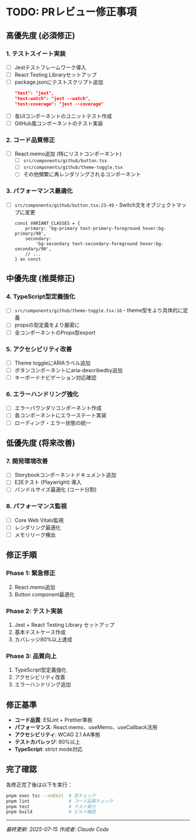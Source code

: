 # TODO: PRレビュー修正事項

## 高優先度 (必須修正)

### 1. テストスイート実装

- [ ] Jestテストフレームワーク導入
- [ ] React Testing Libraryセットアップ
- [ ] package.jsonにテストスクリプト追加
    ```json
    "test": "jest",
    "test:watch": "jest --watch",
    "test:coverage": "jest --coverage"
    ```
- [ ] 各UIコンポーネントのユニットテスト作成
- [ ] GitHub風コンポーネントのテスト実装

### 2. コード品質修正

- [ ] React.memo追加 (特にリストコンポーネント)
    - [ ] `src/components/github/button.tsx`
    - [ ] `src/components/github/theme-toggle.tsx`
    - [ ] その他頻繁に再レンダリングされるコンポーネント

### 3. パフォーマンス最適化

- [ ] `src/components/github/button.tsx:23-49` - Switch文をオブジェクトマップに変更
    ```tsx
    const VARIANT_CLASSES = {
        primary: 'bg-primary text-primary-foreground hover:bg-primary/90',
        secondary:
            'bg-secondary text-secondary-foreground hover:bg-secondary/90',
        // ...
    } as const
    ```

## 中優先度 (推奨修正)

### 4. TypeScript型定義強化

- [ ] `src/components/github/theme-toggle.tsx:16` - theme型をより具体的に定義
- [ ] propsの型定義をより厳密に
- [ ] 全コンポーネントのProps型export

### 5. アクセシビリティ改善

- [ ] Theme toggleにARIAラベル追加
- [ ] ボタンコンポーネントにaria-describedby追加
- [ ] キーボードナビゲーション対応確認

### 6. エラーハンドリング強化

- [ ] エラーバウンダリコンポーネント作成
- [ ] 各コンポーネントにエラーステート実装
- [ ] ローディング・エラー状態の統一

## 低優先度 (将来改善)

### 7. 開発環境改善

- [ ] Storybookコンポーネントドキュメント追加
- [ ] E2Eテスト (Playwright) 導入
- [ ] バンドルサイズ最適化 (コード分割)

### 8. パフォーマンス監視

- [ ] Core Web Vitals監視
- [ ] レンダリング最適化
- [ ] メモリリーク検出

## 修正手順

### Phase 1: 緊急修正

2. React.memo追加
3. Button component最適化

### Phase 2: テスト実装

1. Jest + React Testing Library セットアップ
2. 基本テストケース作成
3. カバレッジ80%以上達成

### Phase 3: 品質向上

1. TypeScript型定義強化
2. アクセシビリティ改善
3. エラーハンドリング追加

## 修正基準

- **コード品質**: ESLint + Prettier準拠
- **パフォーマンス**: React.memo、useMemo、useCallback活用
- **アクセシビリティ**: WCAG 2.1 AA準拠
- **テストカバレッジ**: 80%以上
- **TypeScript**: strict mode対応

## 完了確認

各修正完了後は以下を実行：

```bash
pnpm exec tsc --noEmit  # 型チェック
pnpm lint               # コード品質チェック
pnpm test               # テスト実行
pnpm build              # ビルド確認
```

---

_最終更新: 2025-07-15_
_作成者: Claude Code_
